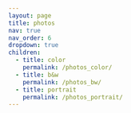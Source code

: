 ```yaml
---
layout: page
title: photos
nav: true
nav_order: 6
dropdown: true
children:
  - title: color
    permalink: /photos_color/
  - title: b&w
    permalink: /photos_bw/
  - title: portrait
    permalink: /photos_portrait/
---
```

